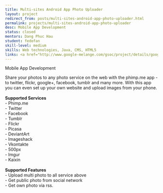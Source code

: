```yaml
---
title: Multi-sites Android App Photo Uploader
layout: project
redirect_from: posts/multi-sites-android-app-photo-uploader.html
permalink: projects/multi-sites-android-app-photo-uploader
desc: Mobile App Development
status: closed
mentors: Dang Phuc Hau
student: fedofan
skill-level: medium
skills: Web technologies, Java, CMS, HTML5
links: <a href="http://www.google-melange.com/gsoc/project/details/google/gsoc2012/fedofan/5668600916475904">GSoC page</a>
---
```

Mobile App Development

Share your photos to any photo service on the web with the phimp.me app - to twitter, flickr, google+, facebook, tumblr and many more. With this app you can even set up your own website and upload images from your phone.<br><br><b>Supported Services</b><br>- Phimp.me<br>- Twitter<br>- Facebook<br>- Tumblr<br>- Flickr<br>- Picasa<br>- DeviantArt<br>- Imageshack<br>- Vkontakte<br>- 500px<br>- Imgur<br>- Kaixin<br><br><b>Supported Features</b><br>- Upload multi photo to all service above<br>- Get public photo from social network<br>- Get own photo via rss.

